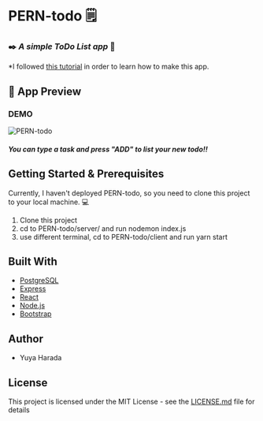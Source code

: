 # PERN-todo 🗒

### ✒️ *A simple ToDo List app* 📖

*I followed [this tutorial](https://www.youtube.com/watch?v=ldYcgPKEZC8&ab_channel=freeCodeCamp.org) in order to learn how to make this app.


## 👀 App Preview

### DEMO

![PERN-todo](https://i.ibb.co/Cv1XqSP/Screen-Shot-2020-09-29-at-14-09-42.png)

##### You can type a task and press "ADD" to list your new todo!!


## Getting Started & Prerequisites

Currently, I haven't deployed PERN-todo, so you need to clone this project to your local machine. 💻

1. Clone this project
2. cd to PERN-todo/server/ and run nodemon index.js
3. use different terminal, cd to PERN-todo/client and run yarn start



## Built With

- [PostgreSQL](https://www.postgresql.org/)
- [Express](https://expressjs.com/)
- [React](https://reactjs.org/)
- [Node.js](https://nodejs.org/en/)
- [Bootstrap](https://getbootstrap.com/)


## Author

- Yuya Harada


## License

This project is licensed under the MIT License - see the [LICENSE.md](LICENSE.md) file for details


